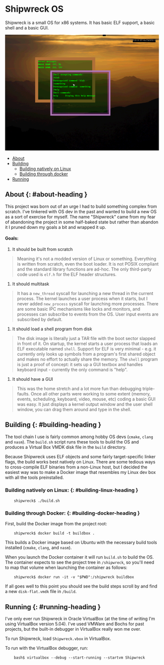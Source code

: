 # Shipwreck OS

Shipwreck is a small OS for x86 systems. It has basic ELF support, a basic shell and a basic GUI.

![Screenshot](screenshot.png)

- [About](#about-heading)
- [Building](#building-heading)
    * [Building natively on Linux](#building-linux-heading)
    * [Building through docker](#building-docker-heading)
- [Running](#running-heading)


## About {: #about-heading }
This project was born out of an urge I had to build something complex from scratch. I've tinkered with OS dev in the past and wanted to build a new OS as a sort of exercise for myself. The name "Shipwreck" came from my fear of abandoning the project in some half-baked state but rather than abandon it I pruned down my goals a bit and wrapped it up.

#### Goals:

1. It should be built from scratch
> Meaning it's not a modded version of Linux or something. Everything is written from scratch, even the boot loader. It is not POSIX compliant and the standard library functions are ad-hoc. The only third-party code used is `elf.h` for the ELF header structures.

1. It should multitask
> It has a `new_thread` syscall for launching a new thread in the current process. The kernel launches a user process when it starts, but I never added `new_process` syscall for launching more processes. There are some basic IPC mechanisms like locks and monitors, and processes can subscribe to events from the OS. User input events are subscribed by default.

1. It should load a shell program from disk
> The disk image is literally just a TAR file with the boot sector slapped in front of it. On startup, the kernel starts a user process that loads an ELF executable named `shell`. Support for ELF is very minimal - e.g. it currently only looks up symbols from a program's first shared object and makes no effort to actually share the memory. The `shell` program is just a proof of concept: it sets up a GUI textbox and handles keyboard input - currently the only command is "help".

1. It should have a GUI
> This was the home stretch and a lot more fun than debugging triple-faults. Once all other parts were working to some extent (memory, events, scheduling, keyboard, video, mouse, etc) coding a basic GUI was easy. It just displays a kernel output window and the user shell window, you can drag them around and type in the shell.

## Building {: #building-heading }

The tool chain I use is fairly common among hobby OS devs (`cmake`, `clang` and `nasm`). The `build.sh` script runs these tools to build the OS and produces a Virtual Box VMDK disk file in the `build` directory.

Because Shipwreck uses ELF objects and some fairly target-specific linker flags, the build works best natively on Linux. There are some tedious ways to cross-compile ELF binaries from a non-Linux host, but I decided the easiest way was to make a Docker image that resembles my Linux dev box with all the tools preinstalled.

### Building natively on Linux: {: #building-linux-heading }

```
    shipwreck$ ./build.sh
```

### Building through Docker: {: #building-docker-heading }

First, build the Docker image from the project root:

```
    shipwreck$ docker build -t buildbox .
```

This builds a Docker image based on Ubuntu with the necessary build tools installed (`cmake`, `clang`, and `nasm`).

When you launch the Docker container it will run `build.sh` to build the OS. The container expects to see the project tree in `/shipwreck`, so you'll need to map that volume when launching the container as follows:

```
    shipwreck$ docker run -it -v "$PWD":/shipwreck buildbox
```

If all goes well to this point you should see the build steps scroll by and find a new `disk-flat.vmdk` file in `/build`.

## Running {: #running-heading }

I've only ever run Shipwreck in Oracle VirtualBox (at the time of writing I'm using VirtualBox version 5.04). I've used VMWare and Bochs for past projects, but the built-in debugger in VirtualBox really won me over.

To run Shipwreck, load `Shipwreck.vbox` in VirtualBox.

To run with the VirtualBox debugger, run:
```
    bash$ virtualbox --debug --start-running --startvm Shipwreck
```